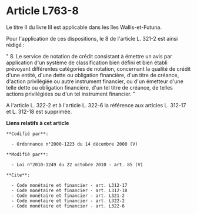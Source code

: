 # Article L763-8

Le titre II du livre III est applicable dans les îles Wallis-et-Futuna. 

Pour l'application de ces dispositions, le 8 de l'article L. 321-2 est ainsi rédigé : 

" 8. Le service de notation de crédit consistant à émettre un avis par application d'un système de classification bien défini
et bien établi prévoyant différentes catégories de notation, concernant la qualité de crédit d'une entité, d'une dette ou
obligation financière, d'un titre de créance, d'action privilégiée ou autre instrument financier, ou d'un émetteur d'une
telle dette ou obligation financière, d'un tel titre de créance, de telles actions privilégiées ou d'un tel instrument
financier. " 

A l'article L. 322-2 et à l'article L. 322-6 la référence aux articles L. 312-17 et L. 312-18 est supprimée.

**Liens relatifs à cet article**

	**Codifié par**:

	  - Ordonnance n°2000-1223 du 14 décembre 2000 (V)

	**Modifié par**:

	  - Loi n°2010-1249 du 22 octobre 2010 - art. 85 (V)

	**Cite**:

	  - Code monétaire et financier - art. L312-17
	  - Code monétaire et financier - art. L312-18
	  - Code monétaire et financier - art. L321-2
	  - Code monétaire et financier - art. L322-2
	  - Code monétaire et financier - art. L322-6
